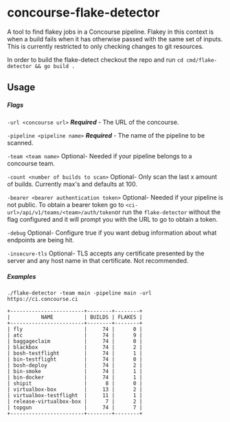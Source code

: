 # concourse-flake-detector

A tool to find flakey jobs in a Concourse pipeline. Flakey in this context is when a build fails when it has otherwise passed with the same set of inputs. This is currently restricted to only checking changes to git resources.

In order to build the flake-detect checkout the repo and run `cd cmd/flake-detector && go build .`
## Usage
##### Flags
`-url <concourse url>` **_Required_** - The URL of the concourse.

`-pipeline <pipeline name>`  **_Required_** - The name of the pipeline to be scanned.

`-team <team name>` Optional- Needed if your pipeline belongs to a concourse team.

`-count <number of builds to scan>` Optional- Only scan the last x amount of builds. Currently max's and defaults at 100.

`-bearer <bearer authentication token>` Optional- Needed if your pipeline is not public. To obtain a bearer token go to `<ci-url>/api/v1/teams/<team>/auth/token`or run the `flake-detector` without the flag configured and it will prompt you with the URL to go to obtain a token.

`-debug` Optional- Configure true if you want debug information about what endpoints are being hit.

`-insecure-tls` Optional- TLS accepts any certificate presented by the server and any host name in that certificate. Not recommended.



 ##### Examples

`./flake-detector -team main -pipeline main -url https://ci.concourse.ci`

```
+------------------------+--------+--------+
|          NAME          | BUILDS | FLAKES |
+------------------------+--------+--------+
| fly                    |     74 |      0 |
| atc                    |     74 |      9 |
| baggageclaim           |     74 |      0 |
| blackbox               |     74 |      2 |
| bosh-testflight        |     74 |      1 |
| bin-testflight         |     74 |      0 |
| bosh-deploy            |     74 |      2 |
| bin-smoke              |     74 |      1 |
| bin-docker             |     74 |      1 |
| shipit                 |      8 |      0 |
| virtualbox-box         |     13 |      2 |
| virtualbox-testflight  |     11 |      1 |
| release-virtualbox-box |      7 |      2 |
| topgun                 |     74 |      7 |
+------------------------+--------+--------+
```
